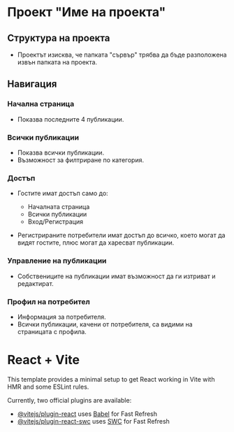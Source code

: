 # Проект "Име на проекта"

## Структура на проекта

- Проектът изисква, че папката "сървър" трябва да бъде разположена извън папката на проекта.

## Навигация

### Начална страница
- Показва последните 4 публикации.

### Всички публикации
- Показва всички публикации.
- Възможност за филтриране по категория.

### Достъп
- Гостите имат достъп само до:
  - Началната страница
  - Всички публикации
  - Вход/Регистрация

- Регистрираните потребители имат достъп до всичко, което могат да видят гостите, плюс могат да харесват публикации.

### Управление на публикации
- Собствениците на публикации имат възможност да ги изтриват и редактират.

### Профил на потребител
- Информация за потребителя.
- Всички публикации, качени от потребителя, са видими на страницата с профила.



# React + Vite

This template provides a minimal setup to get React working in Vite with HMR and some ESLint rules.

Currently, two official plugins are available:

- [@vitejs/plugin-react](https://github.com/vitejs/vite-plugin-react/blob/main/packages/plugin-react/README.md) uses [Babel](https://babeljs.io/) for Fast Refresh
- [@vitejs/plugin-react-swc](https://github.com/vitejs/vite-plugin-react-swc) uses [SWC](https://swc.rs/) for Fast Refresh
